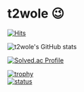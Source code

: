 # t2wole 😉
[![Hits](https://hits.seeyoufarm.com/api/count/incr/badge.svg?url=https%3A%2F%2Fgithub.com%2Ft2wole&count_bg=%2359C2BA&title_bg=%23D0D2C7&icon=&icon_color=%23E7E7E7&title=hits&edge_flat=false)](https://hits.seeyoufarm.com)

![t2wole's GitHub stats](https://github-readme-stats.vercel.app/api?username=t2wole&show_icons=true&theme=radical)

[![Solved.ac Profile](http://mazassumnida.wtf/api/v2/generate_badge?boj=t2wole)](https://solved.ac/t2wole)

[![trophy](https://github-profile-trophy.vercel.app/?username=t2wole&theme=chalk&row=1&column=7)](https://github.com/ryo-ma/github-profile-trophy)  
[![status](https://github-readme-streak-stats.herokuapp.com/?user=t2wole)](#)
